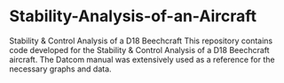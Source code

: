 # Stability-Analysis-of-an-Aircraft
Stability &amp; Control Analysis of a D18 Beechcraft  This repository contains code developed for the Stability &amp; Control Analysis of a D18 Beechcraft aircraft. The Datcom manual was extensively used as a reference for the necessary graphs and data.
